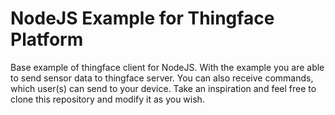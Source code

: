 # NodeJS Example for Thingface Platform
Base example of thingface client for NodeJS. With the example you are able to send sensor data to thingface server.
You can also receive commands, which user(s) can send to your device.
Take an inspiration and feel free to clone this repository and modify it as you wish.

